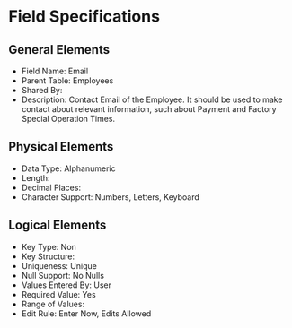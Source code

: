 # Field Specifications

## General Elements

- Field Name: Email
- Parent Table: Employees
- Shared By: 
- Description: Contact Email of the Employee. It should be used to make contact about relevant information, such about Payment and Factory Special Operation Times.

## Physical Elements

- Data Type: Alphanumeric
- Length: 
- Decimal Places: 
- Character Support: Numbers, Letters, Keyboard

## Logical Elements

- Key Type: Non
- Key Structure: 
- Uniqueness: Unique
- Null Support: No Nulls
- Values Entered By: User
- Required Value: Yes
- Range of Values: 
- Edit Rule: Enter Now, Edits Allowed
